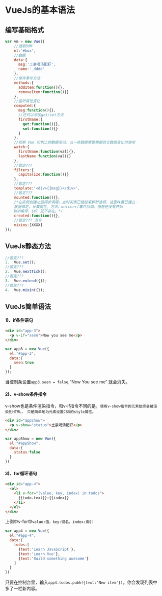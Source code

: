 # VueJs的基本语法

## 编写基础格式

```javascript
var vm = new Vue({
    //选取DOM
    el:'#box',
    //数据
    data:{
      msg:'土豪喝汤配虾',
      name:'_dddd'
    },
    //保存事件方法
    methods:{
      addItem:function(){},
      removeItem:function(){}  
    },
    //监听属性变化
    computed:{
      msg:function(){},
      //还可以添加get/set方法
      firstName:{
        get:function(){},
        set:function(){}
      }
    },
    //观察 Vue 实例上的数据变动。当一些数据需要根据其它数据变化时使用
    watch:{
      firstName:function(val){},
      lastName:function(val){}
    },
    //暂定???
    filters:{
      capitalize:function(){}
    },
    //暂定???
    template:'<div>{{msg}}</div>',
    //暂定???
    mounted:function(){},
    /*在实例创建之后同步调用。此时实例已经结束解析选项，这意味着已建立：
    数据绑定，计算属性，方法，watcher/事件回调。但是还没有开始 
    DOM编译，$el 还不存在。*/
    created:function(){},
    //暂定??? 混合
    mixins:[XXXX]
});

```

## VueJs静态方法

```javascript
//暂定???
1.  Vue.set();
//暂定???
2.  Vue.nextTick();
//暂定???
3.  Vue.extend({});
//暂定???
4.  Vue.mixin({});
```

## VueJs简单语法

####  1)、if条件语句

```html
<div id="app-3">
  <p v-if="seen">Now you see me</p>
</div>
```

```javascript
var app3 = new Vue({
  el:'#app-3',
  data:{
    seen:true
  }
});
```
当控制条设置`app3.seen = false`,“Now You see me” 就会消失。

####  2)、v-show条件指令
v-show也是条件渲染指令，和v-if指令不同的是，`使用v-show指令的元素始终会被渲染到HTML，
只是简单地为元素设置CSS的style属性。`
```html
<div id="appShow">
  <p v-show="status">土豪喝汤配虾</p>
</div>
```
```javascript
var appShow = new Vue({
  el:"#appShow",
  data:{
    status:false
  }
})
```

####  3)、for循环语句
```html
<div id="app-4">
  <ol>
    <li v-for="(value, key, index) in todos">
      {{todo.text}}:{{index}}
    </li>
  </ol>
</div>
```
上例中v-for中`value:值，key:键名，index:索引`

```javascript
var app4 = new Vue({
  el:"#app-4",
  data:{
    todos:[
      {text:'Learn JavaScript'},
      {text:'Learn Vue'},
      {text:'Build something awesome'}
    ]
  }
})
```
只要在控制台里，输入`app4.todos.pubh({text:'New item'})`。你会发现列表中多了一栏新内容。





